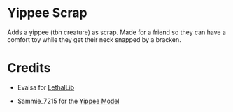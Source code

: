 # Yippee Scrap

Adds a yippee (tbh creature) as scrap.
Made for a friend so they can have a comfort toy while they get their neck snapped by a bracken.

# Credits

- Evaisa for [LethalLib](https://thunderstore.io/c/lethal-company/p/Evaisa/LethalLib/)

- Sammie_7215 for the [Yippee Model](https://www.printables.com/model/234757-tbh-creature-yippee-also-known-as-the-autism-creat)
